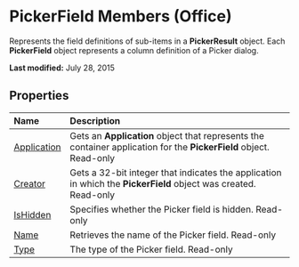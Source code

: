 
# PickerField Members (Office)
Represents the field definitions of sub-items in a  **PickerResult** object. Each **PickerField** object represents a column definition of a Picker dialog.

 **Last modified:** July 28, 2015


## Properties



|**Name**|**Description**|
|:-----|:-----|
| [Application](66713504-a4cf-c2f6-0e20-b76071659e37.md)|Gets an  **Application** object that represents the container application for the **PickerField** object. Read-only|
| [Creator](1f55ec91-3106-047b-28b4-64792830c331.md)|Gets a 32-bit integer that indicates the application in which the  **PickerField** object was created. Read-only|
| [IsHidden](e6d9f4b0-5230-d49b-20f6-e3c5ee7377dd.md)|Specifies whether the Picker field is hidden. Read-only|
| [Name](9088c760-e35e-4a2f-9fc2-da24e7b4ecdd.md)|Retrieves the name of the Picker field. Read-only|
| [Type](1ac12ab8-9250-e554-b674-c56d06de8149.md)|The type of the Picker field. Read-only|
